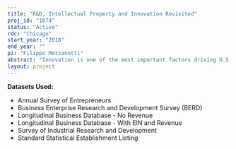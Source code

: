 ```yaml
---
title: "R&D, Intellectual Property and Innovation Revisited"
proj_id: "1874"
status: "Active"
rdc: "Chicago"
start_year: "2018"
end_year: ""
pi: "Filippo Mezzanotti"
abstract: "Innovation is one of the most important factors driving U.S. economic growth. While a large literature uses patents to measure innovation outcomes, relatively few studies consider the decision to patent, or how that decision interacts with other dimensions of business strategy, including R&D investment. Overall, the purpose of this study is to investigate the link between innovation, intellectual property, and firm economic conditions. This research will use data from the Business R&D and Innovation Survey, along with a newly created firm-level link between the Standard Statistical Establishment List, the Longitudinal Business Database, and the U.S. Patent and Trademark Office’s data on issued patents, to study the links between innovation and intellectual property. The first part of this project is to understand the interaction between R&D investment decisions and the strategies used by firms to protect intellectual property. This initial descriptive study will be followed by two sets of analyses that will specifically focus on the main economic forces shaping firms’ decisions in innovation. First, we will examine the role of the risks connected with patent litigation in shaping the incentive to patent and innovate. Second, we will examine the role of large credit shocks and how they shape investment in R&D across different dimensions. Overall, this project is designed to better understand the nature of firm innovation and to explore the strategies that firms use to protect their intellectual property."
layout: project
---
```


**Datasets Used:**

  - Annual Survey of Entrepreneurs 
  - Business Enterprise Research and Development Survey (BERD) 
  - Longitudinal Business Database - No Revenue 
  - Longitudinal Business Database - With EIN and Revenue 
  - Survey of Industrial Research and Development 
  - Standard Statistical Establishment Listing 

